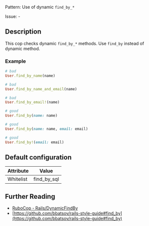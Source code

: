 Pattern: Use of dynamic `find_by_*`

Issue: -

## Description

This cop checks dynamic `find_by_*` methods. Use `find_by` instead of dynamic method.

### Example

```ruby
# bad
User.find_by_name(name)

# bad
User.find_by_name_and_email(name)

# bad
User.find_by_email!(name)

# good
User.find_by(name: name)

# good
User.find_by(name: name, email: email)

# good
User.find_by!(email: email)
```

## Default configuration

Attribute | Value
--- | ---
Whitelist | find_by_sql

## Further Reading

* [RuboCop - Rails/DynamicFindBy](https://rubocop.readthedocs.io/en/latest/cops_rails/#railsdynamicfindby)
* [https://github.com/bbatsov/rails-style-guide#find_by](https://github.com/bbatsov/rails-style-guide#find_by)
